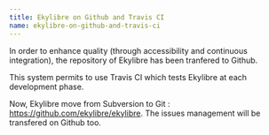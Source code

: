 ```yaml
---
title: Ekylibre on Github and Travis CI
name: ekylibre-on-github-and-travis-ci
---
```

In order to enhance quality (through accessibility and continuous integration), the repository of Ekylibre has been tranfered to Github.

This system permits to use Travis CI which tests Ekylibre at each development phase.

Now, Ekylibre move from Subversion to Git : https://github.com/ekylibre/ekylibre.
The issues management will be transfered on Github too.

